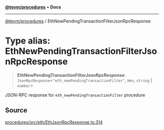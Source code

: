 [**@tevm/procedures**](../README.md) • **Docs**

***

[@tevm/procedures](../globals.md) / EthNewPendingTransactionFilterJsonRpcResponse

# Type alias: EthNewPendingTransactionFilterJsonRpcResponse

> **EthNewPendingTransactionFilterJsonRpcResponse**: `JsonRpcResponse`\<`"eth_newPendingTransactionFilter"`, `Hex`, `string` \| `number`\>

JSON-RPC response for `eth_newPendingTransactionFilter` procedure

## Source

[procedures/src/eth/EthJsonRpcResponse.ts:314](https://github.com/evmts/tevm-monorepo/blob/main/packages/procedures/src/eth/EthJsonRpcResponse.ts#L314)
